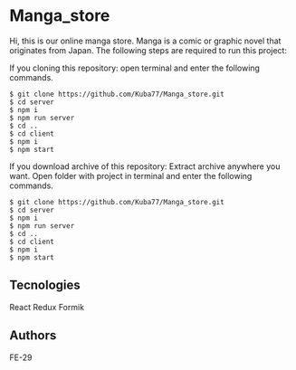 # Manga_store

Hi, this is our online manga store. Manga is a comic or graphic novel that originates from Japan. The following steps are required to run this project:

If you cloning this repository:
open terminal and enter the following commands.

```
$ git clone https://github.com/Kuba77/Manga_store.git
$ cd server
$ npm i
$ npm run server
$ cd ..
$ cd client
$ npm i
$ npm start

```
If you download archive of this repository:
Extract archive anywhere you want. Open folder with project in terminal 
and enter the following commands.

```
$ git clone https://github.com/Kuba77/Manga_store.git
$ cd server
$ npm i
$ npm run server
$ cd ..
$ cd client
$ npm i
$ npm start

```
## Tecnologies
React
Redux
Formik

## Authors

FE-29

